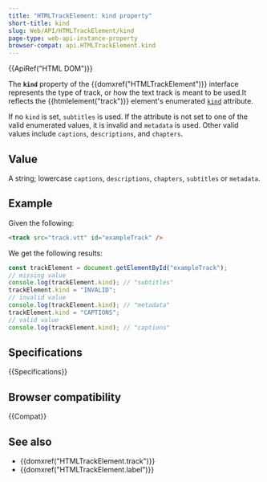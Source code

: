 ```yaml
---
title: "HTMLTrackElement: kind property"
short-title: kind
slug: Web/API/HTMLTrackElement/kind
page-type: web-api-instance-property
browser-compat: api.HTMLTrackElement.kind
---
```


{{ApiRef("HTML DOM")}}

The **`kind`** property of the {{domxref("HTMLTrackElement")}} interface represents the type of track, or how the text track is meant to be used.It reflects the {{htmlelement("track")}} element's enumerated [`kind`](/en-US/docs/Web/HTML/Element/track#kind) attribute.

If no `kind` is set, `subtitles` is used. If the attribute is not set to one of the valid enumerated values, it is invalid and `metadata` is used. Other valid values include `captions`, `descriptions`, and `chapters`.

## Value

A string; lowercase `captions`, `descriptions`, `chapters`, `subtitles` or `metadata`.

## Example

Given the following:

```html
<track src="track.vtt" id="exampleTrack" />
```

We get the following results:

```js
const trackElement = document.getElementById("exampleTrack");
// missing value
console.log(trackElement.kind); // "subtitles"
trackElement.kind = "INVALID";
// invalid value
console.log(trackElement.kind); // "metadata"
trackElement.kind = "CAPTIONS";
// valid value
console.log(trackElement.kind); // "captions"
```

## Specifications

{{Specifications}}

## Browser compatibility

{{Compat}}

## See also

- {{domxref("HTMLTrackElement.track")}}
- {{domxref("HTMLTrackElement.label")}}

